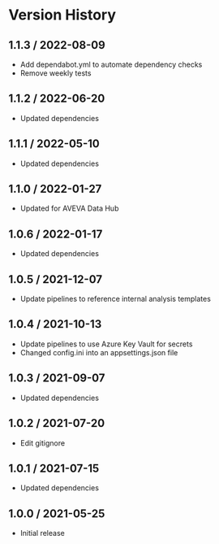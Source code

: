 # Version History

## 1.1.3 / 2022-08-09

- Add dependabot.yml to automate dependency checks
- Remove weekly tests

## 1.1.2 / 2022-06-20

- Updated dependencies

## 1.1.1 / 2022-05-10

- Updated dependencies

## 1.1.0 / 2022-01-27

- Updated for AVEVA Data Hub

## 1.0.6 / 2022-01-17

- Updated dependencies

## 1.0.5 / 2021-12-07

- Update pipelines to reference internal analysis templates

## 1.0.4 / 2021-10-13

- Update pipelines to use Azure Key Vault for secrets
- Changed config.ini into an appsettings.json file

## 1.0.3 / 2021-09-07

- Updated dependencies

## 1.0.2 / 2021-07-20

- Edit gitignore

## 1.0.1 / 2021-07-15

- Updated dependencies

## 1.0.0 / 2021-05-25

- Initial release
